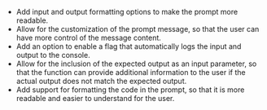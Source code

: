 - Add input and output formatting options to make the prompt more readable.
- Allow for the customization of the prompt message, so that the user can have more control of the message content.
- Add an option to enable a flag that automatically logs the input and output to the console.
- Allow for the inclusion of the expected output as an input parameter, so that the function can provide additional information to the user if the actual output does not match the expected output.
- Add support for formatting the code in the prompt, so that it is more readable and easier to understand for the user.